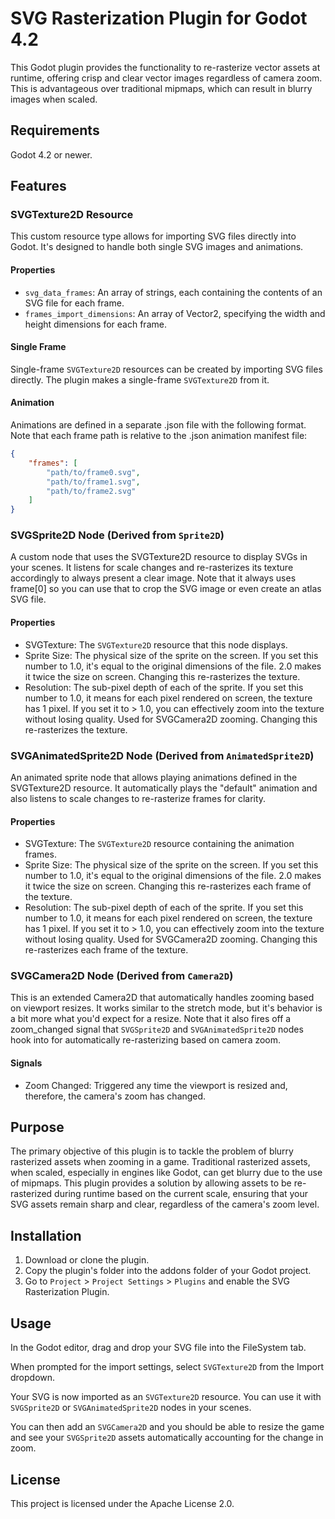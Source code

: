 # SVG Rasterization Plugin for Godot 4.2

This Godot plugin provides the functionality to re-rasterize vector assets at runtime, offering crisp and clear vector images regardless of camera zoom. This is advantageous over traditional mipmaps, which can result in blurry images when scaled.

## Requirements

Godot 4.2 or newer.

## Features

### SVGTexture2D Resource

This custom resource type allows for importing SVG files directly into Godot. It's designed to handle both single SVG images and animations.

#### Properties

* `svg_data_frames`: An array of strings, each containing the contents of an SVG file for each frame.
* `frames_import_dimensions`: An array of Vector2, specifying the width and height dimensions for each frame.

#### Single Frame

Single-frame `SVGTexture2D` resources can be created by importing SVG files directly. The plugin makes a single-frame `SVGTexture2D` from it.

#### Animation

Animations are defined in a separate .json file with the following format. Note that each frame path is relative to the .json animation manifest file:

```json
{
	"frames": [
		"path/to/frame0.svg",
		"path/to/frame1.svg",
		"path/to/frame2.svg"
	]
}

```

### SVGSprite2D Node (Derived from `Sprite2D`)

A custom node that uses the SVGTexture2D resource to display SVGs in your scenes. It listens for scale changes and re-rasterizes its texture accordingly to always present a clear image. Note that it always uses frame[0] so you can use that to crop the SVG image or even create an atlas SVG file.

#### Properties

* SVGTexture: The `SVGTexture2D` resource that this node displays.
* Sprite Size: The physical size of the sprite on the screen. If you set this number to 1.0, it's equal to the original dimensions of the file. 2.0 makes it twice the size on screen. Changing this re-rasterizes the texture.
* Resolution: The sub-pixel depth of each of the sprite. If you set this number to 1.0, it means for each pixel rendered on screen, the texture has 1 pixel. If you set it to > 1.0, you can effectively zoom into the texture without losing quality. Used for SVGCamera2D zooming. Changing this re-rasterizes the texture.

### SVGAnimatedSprite2D Node (Derived from `AnimatedSprite2D`)

An animated sprite node that allows playing animations defined in the SVGTexture2D resource. It automatically plays the "default" animation and also listens to scale changes to re-rasterize frames for clarity.

#### Properties

* SVGTexture: The `SVGTexture2D` resource containing the animation frames.
* Sprite Size: The physical size of the sprite on the screen. If you set this number to 1.0, it's equal to the original dimensions of the file. 2.0 makes it twice the size on screen. Changing this re-rasterizes each frame of the texture.
* Resolution: The sub-pixel depth of each of the sprite. If you set this number to 1.0, it means for each pixel rendered on screen, the texture has 1 pixel. If you set it to > 1.0, you can effectively zoom into the texture without losing quality. Used for SVGCamera2D zooming. Changing this re-rasterizes each frame of the texture.

### SVGCamera2D Node (Derived from `Camera2D`)

This is an extended Camera2D that automatically handles zooming based on viewport resizes. It works similar to the stretch mode, but it's behavior is a bit more what you'd expect for a resize. Note that it also fires off a zoom_changed signal that `SVGSprite2D` and `SVGAnimatedSprite2D` nodes hook into for automatically re-rasterizing based on camera zoom.

#### Signals

* Zoom Changed: Triggered any time the viewport is resized and, therefore, the camera's zoom has changed.

## Purpose

The primary objective of this plugin is to tackle the problem of blurry rasterized assets when zooming in a game. Traditional rasterized assets, when scaled, especially in engines like Godot, can get blurry due to the use of mipmaps. This plugin provides a solution by allowing assets to be re-rasterized during runtime based on the current scale, ensuring that your SVG assets remain sharp and clear, regardless of the camera's zoom level.

## Installation

1. Download or clone the plugin.
2. Copy the plugin's folder into the addons folder of your Godot project.
3. Go to `Project` > `Project Settings` > `Plugins` and enable the SVG Rasterization Plugin.

## Usage

In the Godot editor, drag and drop your SVG file into the FileSystem tab.

When prompted for the import settings, select `SVGTexture2D` from the Import dropdown.

Your SVG is now imported as an `SVGTexture2D` resource. You can use it with `SVGSprite2D` or `SVGAnimatedSprite2D` nodes in your scenes.

You can then add an `SVGCamera2D` and you should be able to resize the game and see your `SVGSprite2D` assets automatically accounting for the change in zoom.

## License

This project is licensed under the Apache License 2.0.

